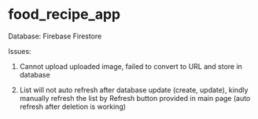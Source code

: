 # food_recipe_app

Database: Firebase Firestore

Issues:
1. Cannot upload uploaded image, failed to convert to URL and store in database

2. List will not auto refresh after database update (create, update), kindly manually refresh the list by Refresh button provided in main page
(auto refresh after deletion is working)
